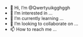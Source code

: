 - 👋 Hi, I’m @Qwertyuikgghggh
- 👀 I’m interested in ...
- 🌱 I’m currently learning ...
- 💞️ I’m looking to collaborate on ...
- 📫 How to reach me ...

<!---
Qwertyuikgghggh/Qwertyuikgghggh is a ✨ special ✨ repository because its `README.md` (this file) appears on your GitHub profile.
You can click the Preview link to take a look at your changes.
--->
